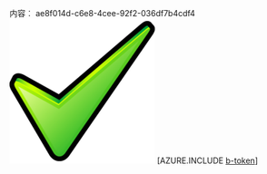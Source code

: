内容︰ ae8f014d-c6e8-4cee-92f2-036df7b4cdf4![图像](99f625c8-392f-4bfe-8309-1917b60cb0b1.png)
[AZURE.INCLUDE [b-token](a06a16f4-4921-4d8b-82cc-2c50a97bb8f9.md)]
